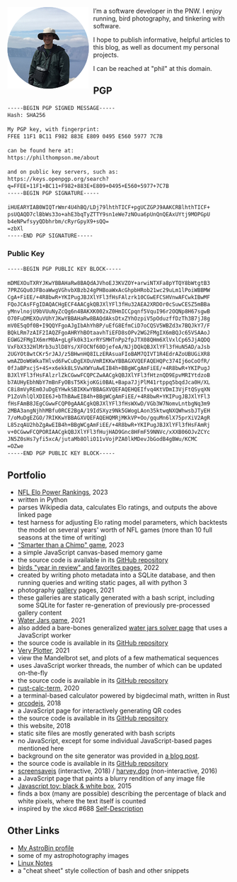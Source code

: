 
[//]: # (gen-title: About)

[//]: # (gen-keywords: blog, about, portfolio, author, contact, pgp, gpg)

[//]: # (gen-description: About — philthompson.me)

[//]: # (gen-meta-end)

<img style="float: left; padding-right: 10px" class="width-resp-25-40" src="../img/me.png" title="Me" alt="me" /> I’m a software developer in the PNW.  I enjoy running, bird photography, and tinkering with software.

I hope to publish informative, helpful articles to this blog, as well as document my personal projects.

I can be reached at "phil" at this domain.

PGP
---------

	-----BEGIN PGP SIGNED MESSAGE-----
	Hash: SHA256

	My PGP key, with fingerprint:
	FFEE 11F1 BC11 F982 883E E809 0495 E560 5977 7C7B

	can be found here at:
	https://philthompson.me/about

	and on public key servers, such as:
	https://keys.openpgp.org/search?q=FFEE+11F1+BC11+F982+883E+E809+0495+E560+5977+7C7B
	-----BEGIN PGP SIGNATURE-----

	iHUEARYIAB0WIQTrWmr4U4hBQ/LDj79lhthTICF+pgUCZGPJ9AAKCRBlhthTICF+
	psUQAQD7clBbWs33o+ahE3bqTyZTTY9sn1eWe7zNOua6pUnQnQEAxUYtj9MOPGpU
	b4eNPwfsyyQDbhrbm/cRyrGpyX9+sQQ=
	=zbXl
	-----END PGP SIGNATURE-----

### Public Key

	-----BEGIN PGP PUBLIC KEY BLOCK-----

	mDMEXOuTXRYJKwYBBAHaRw8BAQdAJVhoEJ3KVZOY+arwiNTXFa8pYTQY8bWtgtB3
	7PRZGQu0JFBoaWwgVGhvbXBzb24gPHBoaWxAcGhpbHRob21wc29uLm1lPoiWBBMW
	CgA+FiEE/+4R8bwR+YKIPugJBJXlYFl3fHsFAlzrk10CGwEFCSHVnwAFCwkIBwMF
	FQoJCAsFFgIDAQACHgECF4AACgkQBJXlYFl3fHu32AEA2XRDOr0cSuwCESZ5mBBa
	yMnvlnojU9bVUuNyZcQg6n4BAKXK002xZ0HmICCpqnf5VquI96r2OQNp8H67sgwB
	O70FuDMEXOuVUhYJKwYBBAHaRw8BAQdAksDtxZYhOzpiV5pOduzffDzTh3B7jJ8g
	mV0E5qOf0B+I9QQYFgoAJgIbAhYhBP/uEfG8EfmCiD7oCQSV5WBZd3x7BQJkY7/F
	BQkLRm7zAIF2IAQZFgoAHRYhBOtaavhTiEFD8sOPv2WG2FMgIX6mBQJc65VSAAoJ
	EGWG2FMgIX6mrM0A+gLgFk0k31xrRYSMHTnPp2fpJTX08QHm6XlVxlCp65JjAQDQ
	VxFbX332HlMrb3u3lD8Ys/XFOCNf60DjefeA/NJjDQkQBJXlYFl3fHuN5AD/aJsb
	2UGYOt8wtCKr5rJAJ/z5BHwnHQ8ILzERAsuaFIoBAM7QIVT1R4EdrAZoUBUGiXR8
	wmAZDoW6WkaTHlvd6FwCuDgEXOuVmRIKKwYBBAGXVQEFAQEHQPc374Ij6oCoOfR/
	0fJaBPxcjS+4S+x6ekk8LSVwXWYuAwEIB4h+BBgWCgAmFiEE/+4R8bwR+YKIPugJ
	BJXlYFl3fHsFAlzrlZkCGwwFCQPCZwAACgkQBJXlYFl3fHtznQD9EpvMRIYtdzoB
	b7AUHyEbhNbY7mBnFyOBsT5KkjoKGi0BAL+Bapa7JjPlM41rtppq5bqdJca0H/XL
	C8i8mVyREm0JuDgEYHwkSBIKKwYBBAGXVQEFAQEHQEIfvq4KtVDmI3VjFtQSyqXN
	P1ZoVhlQlXDIE6J+bThBAwEIB4h+BBgWCgAmFiEE/+4R8bwR+YKIPugJBJXlYFl3
	fHsFAmB8JEgCGwwFCQP0gAAACgkQBJXlYFl3fHsWXwD/VGb3W7NomvLntbgNq3m9
	2MBA3angNjhhMBfu0RCE2BgA/19IdSXyz9Nk5GWogLAon35ktwqNXQWhwsbJTyEH
	7/oMuDgEZGO/7RIKKwYBBAGXVQEFAQEHQMRjMKkVP+Oo/gquMn6lX75prXiV2AgR
	L85zqAU2hbZgAwEIB4h+BBgWCgAmFiEE/+4R8bwR+YKIPugJBJXlYFl3fHsFAmRj
	v+0CGwwFCQPORIAACgkQBJXlYFl3fHujHAD9Gnc8HFmF59NNVc/xXXB06OJvZCYc
	JN5Z0sHs7yfi5xcA/jutaMb8OliO11vVojPZA0lkMDevJbGodB4gBWu/KCMC
	=OZwe
	-----END PGP PUBLIC KEY BLOCK-----

Portfolio
---------

* <a target="_blank" href="${SITE_ROOT_REL}/nfl-elo/">NFL Elo Power Rankings</a>, 2023
 * written in Python
 * parses Wikipedia data, calculates Elo ratings, and outputs the above linked page
 * test harness for adjusting Elo rating model parameters, which backtests the model on several years' worth of NFL games (more than 10 full seasons at the time of writing)
* <a target="_blank" href="${SITE_ROOT_REL}/misc/smarter-than-a-chimp/">"Smarter than a Chimp" game</a>, 2023
 * a simple JavaScript canvas-based memory game
 * the source code is available in its <a target="_blank" href="https://github.com/philthompson/smarter-than-chimp">GitHub repository</a>
* <a target="_blank" href="${SITE_ROOT_REL}/2022/Birds-Favorites-Pages.html">birds "year in review" and favorites pages</a>, 2022
 * created by writing photo metadata into a SQLite database, and then running queries and writing static pages, all with python 3
* photography <a target="_blank" href="${SITE_ROOT_REL}/gallery">gallery</a> pages, 2021
 * these galleries are statically generated with a bash script, including some SQLite for faster re-generation of previously pre-processed gallery content
* <a target="_blank" href="${SITE_ROOT_REL}/jars/">Water Jars game</a>, 2021
 * also added a bare-bones generalized <a target="_blank" href="${SITE_ROOT_REL}/jars/solver.html">water jars solver page</a> that uses a JavaScript worker
 * the source code is available in its <a target="_blank" href="https://github.com/philthompson/water-jars">GitHub repository</a>
* <a target="_blank" href="${SITE_ROOT_REL}/very-plotter/">Very Plotter</a>, 2021
 * view the Mandelbrot set, and plots of a few mathematical sequences
 * uses JavaScript worker threads, the number of which can be updated on-the-fly
 * the source code is available in its <a target="_blank" href="https://github.com/philthompson/visualize-primes">GitHub repository</a>
* <a target="_blank" href="https://github.com/philthompson/rust-calc-term">rust-calc-term</a>, 2020
 * a terminal-based calculator powered by bigdecimal math, written in Rust
* <a target="_blank" href="${SITE_ROOT_REL}/qrcode.html">qrcodejs</a>, 2018
 * a JavaScript page for interactively generating QR codes
 * the source code is available in its <a target="_blank" href="https://github.com/philthompson/qrcodejs">GitHub repository</a>
* this website, 2018
 * static site files are mostly generated with bash scripts
 * no JavaScript, except for some individual JavaScript-based pages mentioned here
 * background on the site generator was provided in <a target="_blank" href="${SITE_ROOT_REL}/2018/Writing-A-Static-Site-Generator.html">a blog post</a>.
 * the source code is available in its <a target="_blank" href="https://github.com/philthompson/blog">GitHub repository</a>
* <a target="_blank" href="${SITE_ROOT_REL}/screensavejs/">screensavejs</a> (interactive, 2018) / <a target="_blank" href="https://harvey.dog">harvey.dog</a> (non-interactive, 2016)
 * a JavaScript page that paints a blurry rendition of any image file
* <a target="_blank" href="https://jsfiddle.net/b8w1coga/">Javascript toy: black & white box</a>, 2015
 * finds a box (many are possible) describing the percentage of black and white pixels, where the text itself is counted
 * inspired by the xkcd #688 <a target="_blank" href="https://xkcd.com/688/">Self-Description</a>

Other Links
---------

* <a target="_blank" href="https://www.astrobin.com/users/ptdotme/">My AstroBin profile</a>
 * some of my astrophotography images
* <a target="_blank" href="../linux-notes.html">Linux Notes</a>
 * a "cheat sheet" style collection of bash and other snippets